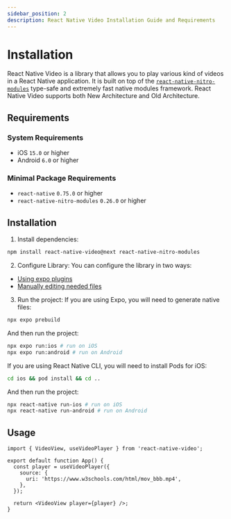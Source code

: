 ```yaml
---
sidebar_position: 2
description: React Native Video Installation Guide and Requirements
---
```

# Installation

React Native Video is a library that allows you to play various kind of videos in a React Native application. It is built on top of the [`react-native-nitro-modules`](https://nitro.margelo.com/docs/what-is-nitro) type-safe and extremely fast native modules framework. React Native Video supports both New Architecture and Old Architecture.

## Requirements

### System Requirements
- iOS `15.0` or higher
- Android `6.0` or higher

### Minimal Package Requirements
- `react-native` `0.75.0` or higher
- `react-native-nitro-modules` `0.26.0` or higher 

## Installation

1. Install dependencies:
```bash
npm install react-native-video@next react-native-nitro-modules
```

2. Configure Library:
You can configure the library in two ways:
- [Using expo plugins](./configuration/expo-plugin.md)
- [Manually editing needed files](./configuration/manual.md)

3. Run the project:
If you are using Expo, you will need to generate native files:
```bash
npx expo prebuild
```

And then run the project:
```bash
npx expo run:ios # run on iOS
npx expo run:android # run on Android
```

If you are using React Native CLI, you will need to install Pods for iOS:
```bash
cd ios && pod install && cd ..
```

And then run the project:
```bash
npx react-native run-ios # run on iOS
npx react-native run-android # run on Android
```

## Usage

```tsx title="App.tsx"
import { VideoView, useVideoPlayer } from 'react-native-video';

export default function App() {
  const player = useVideoPlayer({
    source: {
      uri: 'https://www.w3schools.com/html/mov_bbb.mp4',
    },
  });

  return <VideoView player={player} />;
}
```